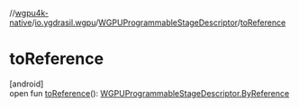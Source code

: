 //[wgpu4k-native](../../../index.md)/[io.ygdrasil.wgpu](../index.md)/[WGPUProgrammableStageDescriptor](index.md)/[toReference](to-reference.md)

# toReference

[android]\
open fun [toReference](to-reference.md)(): [WGPUProgrammableStageDescriptor.ByReference](../../io.ygdrasil.wgpu.android/-w-g-p-u-programmable-stage-descriptor/-by-reference/index.md)